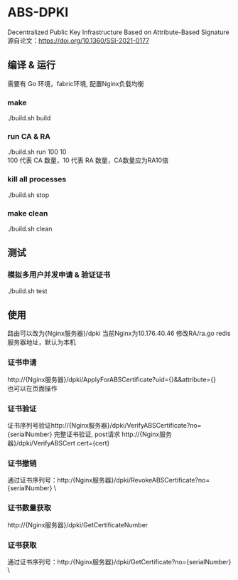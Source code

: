 # ABS-DPKI
Decentralized Public Key Infrastructure Based on Attribute-Based Signature \
源自论文：https://doi.org/10.1360/SSI-2021-0177

## 编译 & 运行
需要有 Go 环境，fabric环境, 配置Nginx负载均衡
### make
./build.sh build

### run CA & RA
./build.sh run 100 10\
100 代表 CA 数量，10 代表 RA 数量，CA数量应为RA10倍

### kill all processes
./build.sh stop

### make clean
./build.sh clean

## 测试
### 模拟多用户并发申请 & 验证证书
./build.sh test

## 使用
路由可以改为{Nginx服务器}/dpki
当前Nginx为10.176.40.46
修改RA/ra.go redis服务器地址，默认为本机

### 证书申请
http://{Nginx服务器}/dpki/ApplyForABSCertificate?uid={}&&attribute={} \
也可以在页面操作

### 证书验证
证书序列号验证http://{Nginx服务器}/dpki/VerifyABSCertificate?no={serialNumber}
完整证书验证, post请求 http://{Nginx服务器}/dpki/VerifyABSCert cert={cert}

### 证书撤销
通过证书序列号：http:/{Nginx服务器}/dpki/RevokeABSCertificate?no={serialNumber} \

### 证书数量获取
http://{Nginx服务器}/dpki/GetCertificateNumber

### 证书获取
通过证书序列号：http:/{Nginx服务器}/dpki/GetCertificate?no={serialNumber} \

